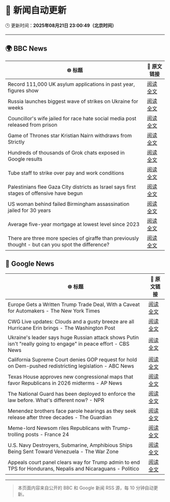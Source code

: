 # 🧠 新闻自动更新

🕒 更新时间：**2025年08月21日 23:00:49（北京时间）**

---

## 🌍 BBC News

| 🌐 标题 | 🔗 原文链接 |
|--------|-------------|
| Record 111,000 UK asylum applications in past year, figures show | [阅读全文](https://www.bbc.com/news/articles/cwy1kxv8xewo?at_medium=RSS&at_campaign=rss) |
| Russia launches biggest wave of strikes on Ukraine for weeks | [阅读全文](https://www.bbc.com/news/articles/c62wj8yje2eo?at_medium=RSS&at_campaign=rss) |
| Councillor's wife jailed for race hate social media post released from prison | [阅读全文](https://www.bbc.com/news/articles/c5yl7p4l11po?at_medium=RSS&at_campaign=rss) |
| Game of Thrones star Kristian Nairn withdraws from Strictly | [阅读全文](https://www.bbc.com/news/articles/c74d71j4433o?at_medium=RSS&at_campaign=rss) |
| Hundreds of thousands of Grok chats exposed in Google results | [阅读全文](https://www.bbc.com/news/articles/cdrkmk00jy0o?at_medium=RSS&at_campaign=rss) |
| Tube staff to strike over pay and work conditions | [阅读全文](https://www.bbc.com/news/articles/cn728er5p1mo?at_medium=RSS&at_campaign=rss) |
| Palestinians flee Gaza City districts as Israel says first stages of offensive have begun | [阅读全文](https://www.bbc.com/news/articles/clyr7l0z9edo?at_medium=RSS&at_campaign=rss) |
| US woman behind failed Birmingham assassination jailed for 30 years | [阅读全文](https://www.bbc.com/news/articles/cn473wln2lko?at_medium=RSS&at_campaign=rss) |
| Average five-year mortgage at lowest level since 2023 | [阅读全文](https://www.bbc.com/news/articles/cdd3qm7ly8ro?at_medium=RSS&at_campaign=rss) |
| There are three more species of giraffe than previously thought - but can you spot the difference? | [阅读全文](https://www.bbc.com/news/articles/c2l7wxpxn0eo?at_medium=RSS&at_campaign=rss) |

## 📰 Google News

| 🌐 标题 | 🔗 原文链接 |
|--------|-------------|
| Europe Gets a Written Trump Trade Deal, With a Caveat for Automakers - The New York Times | [阅读全文](https://news.google.com/rss/articles/CBMif0FVX3lxTE1nUExTZVlYSTVjRHVjMi1MMXJ1WnVZMmgwdWxHSlRfWWtPdHlCbUIwS3JmeXN2ZWhwZE9LaGV3ZkpJWWQ2VjhUTWtHSzFvZzY4R0xuYjJCeDdvSTMySkxYaEFtUS1zSVRPLXJCa0tmQThTNl9TOWtMdkxBZks3djg?oc=5) |
| CWG Live updates: Clouds and a gusty breeze are all Hurricane Erin brings - The Washington Post | [阅读全文](https://news.google.com/rss/articles/CBMikgFBVV95cUxQYXVacWdDY0R6VUVaYnBOdFl4UVFsdVFMcGcyVVEzVFVmeUpSTGg5MG43VGJucWE1QjJvakdpc2JFNHhIc1FXblFTaWtCa1pkbHlrYmhCQUFpUkpEME00YU9oWmlkdXFvZV9NWnFIWTJqNUctRXdneW9Mdi12MmtsUVJUZXhxRU84ZkUtTU5FbWQxUQ?oc=5) |
| Ukraine's leader says huge Russian attack shows Putin isn't "really going to engage" in peace effort - CBS News | [阅读全文](https://news.google.com/rss/articles/CBMiigFBVV95cUxQOXF2NzlKSDYwN0xfX2N1TGk2NXZLXzc2blFPbGgtM2YtMnpDSkR3ampFdEZTSWRsem5xOVJ3bnJwWmRseU8zU1p3YzNpNDlqcmNIbjBYd3JwYXl3bDlWX0hCcG4wOUIyTWhCMzNjU01idl9VN0pfZ29xSjY2S0RmRWtmRk1jS1BoMGfSAY8BQVVfeXFMUFE0M3BscU42VVBCbThleHR6dnloa2VrY1VPRVdoRTVRd2Fxc1RjQnU5WXNaUTJyaHU4dTh2bXN1UkFnbko4ek5tT2hocFhPWUstYWJzU2FUWG5lSVl1X1FIcmV1RHhYQWM1N0M0TmswOG5pMWxWYlRDc05xSWx2d2lic3VfR2drY3dBU1NLcGs?oc=5) |
| California Supreme Court denies GOP request for hold on Dem-pushed redistricting legislation - ABC News | [阅读全文](https://news.google.com/rss/articles/CBMipgFBVV95cUxQVmJqTWNzVWkxcVdNa0V1cTFJMmRuWFdJa0wyUFR0bGxhX0xmYjU1cjNDUWpNM3ktWTdaMG9Ec2F1OTZiYjctVXk5cGtMUVc4S3lFS1o4NEdJVWExVHBVRjdqZE45UHBsdV9ybTZrVzVvQVJnU3g2R0l6a19iT2k2eE5EcUoxM180ME9sY2dlVzVQREU0QUtEQzB0blJUcmJjUFhsOGN30gGrAUFVX3lxTFBka3FFTWxibk10MkdIRUdtX0ZGek1DekxPZFBCVVQtelY2b19ydEZGcGxuYkNrMURxZEJhSU1VbDFQX3RyMGFSSUMxZkVILVcyVlRmYWZEWVNicDBVUWlpUThsOHBaRFpoUVdkYlhhMGVtaFFQTUVIVWNqeVdway03NmEzVnpxUjd6STJqZE9feDNkQUlwN25IdGpFVDRReVFGZEZQQ0U1cllnWQ?oc=5) |
| Texas House approves new congressional maps that favor Republicans in 2026 midterms - AP News | [阅读全文](https://news.google.com/rss/articles/CBMia0FVX3lxTE43SWRDcy1HZm1pVHNhSmNoSkxZbzYzYjVwd1lxVGVWbGUyVUp0QXJFdXkxYlRyaFdKN2FKaFFHTnFhc2lKVUhrbHFKVVlJdWNNN0lQbkpnWEVhSVpaOW9oYk5vVHhhdmt1LUhv?oc=5) |
| The National Guard has been deployed to enforce the law before. What's different now? - NPR | [阅读全文](https://news.google.com/rss/articles/CBMid0FVX3lxTE5yT0ZrTEVTVEJjMUlhM3hMQUdiOGNjeHUwOGNmMjNZOU96YmxSXzdJZzhvZXJEQmQ3UXNJYWlFWUc4N2J0bjBLZFpVNk9rQVJMSm5HWTJhX3Jud3o3ZTFRVTdzajBUaVRaYUEwcFNLVkVhVWpfQ3NV?oc=5) |
| Menendez brothers face parole hearings as they seek release after three decades - The Guardian | [阅读全文](https://news.google.com/rss/articles/CBMiiAFBVV95cUxPYVdlS0NtX0h0bWpnOUpscFhWc2JDNS1ncXEyX2VDVkFRN2R1ck5ma21uLXE4Yl9lbGd0bEwwdV9kTHRHZkZVaUFfZGROOUVjczlVZHI3RWZxaTU2MExTdjZoaktTdVRZRk5JTzdFX2dyVHZFVzJ2NTJUY2tZRm5meHctbmFoT3pu?oc=5) |
| Meme-lord Newsom riles Republicans with Trump-trolling posts - France 24 | [阅读全文](https://news.google.com/rss/articles/CBMiqwFBVV95cUxQaVpMa1UxMU40M0VLdG10WkZqaHJRVlFna1VJRDQ4S0RHMEVLalhnTnF1VWp4bDN4NlZ0NGkwS2w1cHlCbzFRLXhXXzVXN3BJcHJpU0prV0oxaThUTFhhTElfVGZyRDNVLTBLNURoT2ZwdjJ6QmMzZ25PZENlandFV25TQ2xHTG9oanFHUjE1dVlIT1VPb09qRURUbFZaY0diN2R5d202eUkxek0?oc=5) |
| U.S. Navy Destroyers, Submarine, Amphibious Ships Being Sent Toward Venezuela - The War Zone | [阅读全文](https://news.google.com/rss/articles/CBMinwFBVV95cUxQeE1vRkpyUFk4cGtuSnh6dVlfQUVneVVIRW9LQ1lJa1dRU1ROdzVxNm9Ebl9SZkxWZjc3N3d5UnlVNHVvMG9CaXlTdG9zY2l1dVVjTmgxcThHNlRnQjlCaEdGNkNzS1k2RFk1NkFLaFBTMkRCamhJQUFnN2tGcUZVaVNldWt6R3ZscTA5ZldCcW0wMG9INk1ybTZqZTFWazA?oc=5) |
| Appeals court panel clears way for Trump admin to end TPS for Hondurans, Nepalis and Nicaraguans - Politico | [阅读全文](https://news.google.com/rss/articles/CBMirAFBVV95cUxPVWxhU0ppUWxYOGVBNm9FX3NLbHFkSGtNaDA1WXJIemVYOHEzbVNsWEVwblo5ZFBTbXdTRndQOHRnTDdwbEREcnk2c0FCQXZUNl95YzEyLUh0a28zcFhIbjhjd0FxUzcya2t2S1QwVnU3TGczcmd0T1U1VWRtUDRHUTc3bGxmc1FnOWlQR0dVTWswX0lVdlFRV2ROZG80MGFqWHNVS1h2OXZvVVFS?oc=5) |

---
> 本页面内容来自公开的 BBC 和 Google 新闻 RSS 源，每 10 分钟自动更新。